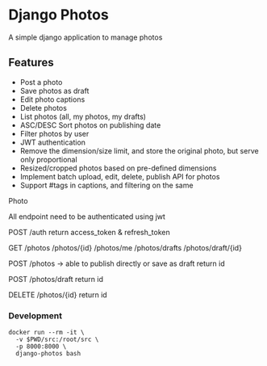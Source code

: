 # Django Photos

A simple django application to manage photos

## Features

- Post a photo
- Save photos as draft
- Edit photo captions
- Delete photos
- List photos (all, my photos, my drafts)
- ASC/DESC Sort photos on publishing date
- Filter photos by user
- JWT authentication
- Remove the dimension/size limit, and store the original photo, but serve only proportional
- Resized/cropped photos based on pre-defined dimensions
- Implement batch upload, edit, delete, publish API for photos
- Support #tags in captions, and filtering on the same

Photo

All endpoint need to be authenticated using jwt

POST /auth
return access_token & refresh_token

GET /photos 
    /photos/{id}
    /photos/me
    /photos/drafts
    /photos/draft/{id}

POST /photos -> able to publish directly or save as draft
return id

POST /photos/draft
return id

DELETE /photos/{id}
return id


### Development
```
docker run --rm -it \
  -v $PWD/src:/root/src \
  -p 8000:8000 \
  django-photos bash
```